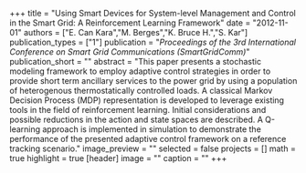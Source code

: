 +++
title = "Using Smart Devices for System-level Management and Control in the Smart Grid: A Reinforcement Learning Framework"
date = "2012-11-01"
authors = ["E. Can Kara","M. Berges","K. Bruce H.","S. Kar"]
publication_types = ["1"]
publication = "_Proceedings of the 3rd International Conference on Smart Grid Communications (SmartGridComm)_"
publication_short = ""
abstract = "This paper presents a stochastic modeling framework to employ adaptive control strategies in order to provide short term ancillary services to the power grid by using a population of heterogenous thermostatically controlled loads. A classical Markov Decision Process (MDP) representation is developed to leverage existing tools in the field of reinforcement learning. Initial considerations and possible reductions in the action and state spaces are described. A Q-learning approach is implemented in simulation to demonstrate the performance of the presented adaptive control framework on a reference tracking scenario."
image_preview = ""
selected = false
projects = []
math = true
highlight = true
[header]
image = ""
caption = ""
+++

